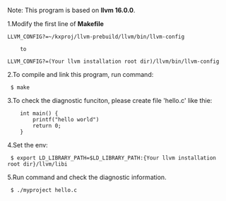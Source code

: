 Note: This program is based on **llvm 16.0.0**.

1.Modify the first line of **Makefile**

```
LLVM_CONFIG?=~/kxproj/llvm-prebuild/llvm/bin/llvm-config

	to

LLVM_CONFIG?=(Your llvm installation root dir)/llvm/bin/llvm-config
```

2.To compile and link this program, run command:

```
 $ make
```

3.To check the diagnostic funciton, please create file 'hello.c' like thie:

```
	int main() {
		printf("hello world")
		return 0;
	}
```

4.Set the env:

```
 $ export LD_LIBRARY_PATH=$LD_LIBRARY_PATH:{Your llvm installation root dir}/llvm/libi
```

5.Run command and check the diagnostic information.

```
 $ ./myproject hello.c
```


